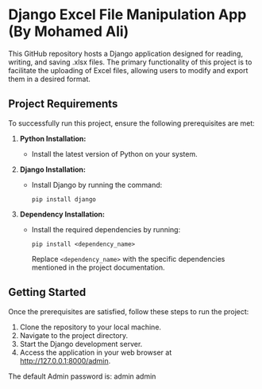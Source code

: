 # Django Excel File Manipulation App (By Mohamed Ali)

This GitHub repository hosts a Django application designed for reading, writing, and saving .xlsx files. The primary functionality of this project is to facilitate the uploading of Excel files, allowing users to modify and export them in a desired format.

## Project Requirements

To successfully run this project, ensure the following prerequisites are met:

1. **Python Installation:**
   - Install the latest version of Python on your system.

2. **Django Installation:**
   - Install Django by running the command:
     ```
     pip install django
     ```

3. **Dependency Installation:**
   - Install the required dependencies by running:
     ```
     pip install <dependency_name>
     ```
     Replace `<dependency_name>` with the specific dependencies mentioned in the project documentation.

## Getting Started

Once the prerequisites are satisfied, follow these steps to run the project:

1. Clone the repository to your local machine.
2. Navigate to the project directory.
3. Start the Django development server.
4. Access the application in your web browser at http://127.0.0.1:8000/admin.

The default Admin password is: admin admin



